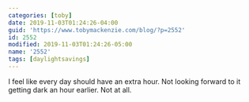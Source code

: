 ```yaml
---
categories: [toby]
date: 2019-11-03T01:24:26-04:00
guid: 'https://www.tobymackenzie.com/blog/?p=2552'
id: 2552
modified: 2019-11-03T01:24:26-05:00
name: '2552'
tags: [daylightsavings]
---
```


I feel like every day should have an extra hour.<!--more-->  Not looking forward to it getting dark an hour earlier.  Not at all.
